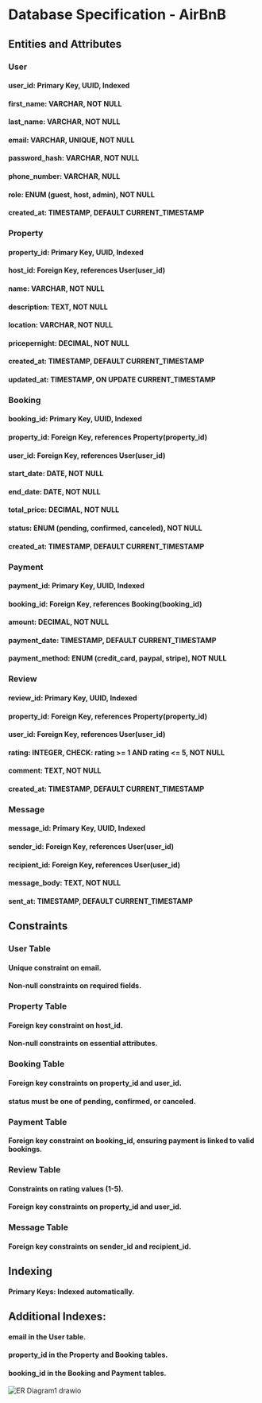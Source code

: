 # Database Specification - AirBnB
## Entities and Attributes
### User
#### user_id: Primary Key, UUID, Indexed
#### first_name: VARCHAR, NOT NULL
#### last_name: VARCHAR, NOT NULL
#### email: VARCHAR, UNIQUE, NOT NULL
#### password_hash: VARCHAR, NOT NULL
#### phone_number: VARCHAR, NULL
#### role: ENUM (guest, host, admin), NOT NULL
#### created_at: TIMESTAMP, DEFAULT CURRENT_TIMESTAMP
### Property
#### property_id: Primary Key, UUID, Indexed
#### host_id: Foreign Key, references User(user_id)
#### name: VARCHAR, NOT NULL
#### description: TEXT, NOT NULL
#### location: VARCHAR, NOT NULL
#### pricepernight: DECIMAL, NOT NULL
#### created_at: TIMESTAMP, DEFAULT CURRENT_TIMESTAMP
#### updated_at: TIMESTAMP, ON UPDATE CURRENT_TIMESTAMP
### Booking
#### booking_id: Primary Key, UUID, Indexed
#### property_id: Foreign Key, references Property(property_id)
#### user_id: Foreign Key, references User(user_id)
#### start_date: DATE, NOT NULL
#### end_date: DATE, NOT NULL
#### total_price: DECIMAL, NOT NULL
#### status: ENUM (pending, confirmed, canceled), NOT NULL
#### created_at: TIMESTAMP, DEFAULT CURRENT_TIMESTAMP
### Payment
#### payment_id: Primary Key, UUID, Indexed
#### booking_id: Foreign Key, references Booking(booking_id)
#### amount: DECIMAL, NOT NULL
#### payment_date: TIMESTAMP, DEFAULT CURRENT_TIMESTAMP
#### payment_method: ENUM (credit_card, paypal, stripe), NOT NULL
### Review
#### review_id: Primary Key, UUID, Indexed
#### property_id: Foreign Key, references Property(property_id)
#### user_id: Foreign Key, references User(user_id)
#### rating: INTEGER, CHECK: rating >= 1 AND rating <= 5, NOT NULL
#### comment: TEXT, NOT NULL
#### created_at: TIMESTAMP, DEFAULT CURRENT_TIMESTAMP
### Message
#### message_id: Primary Key, UUID, Indexed
#### sender_id: Foreign Key, references User(user_id)
#### recipient_id: Foreign Key, references User(user_id)
#### message_body: TEXT, NOT NULL
#### sent_at: TIMESTAMP, DEFAULT CURRENT_TIMESTAMP
## Constraints
### User Table
#### Unique constraint on email.
#### Non-null constraints on required fields.
### Property Table
#### Foreign key constraint on host_id.
#### Non-null constraints on essential attributes.
### Booking Table
#### Foreign key constraints on property_id and user_id.
#### status must be one of pending, confirmed, or canceled.
### Payment Table
#### Foreign key constraint on booking_id, ensuring payment is linked to valid bookings.
### Review Table
#### Constraints on rating values (1-5).
#### Foreign key constraints on property_id and user_id.
### Message Table
#### Foreign key constraints on sender_id and recipient_id.
## Indexing
#### Primary Keys: Indexed automatically.
## Additional Indexes:
#### email in the User table.
#### property_id in the Property and Booking tables.
#### booking_id in the Booking and Payment tables.


![ER Diagram1 drawio](https://github.com/user-attachments/assets/b0c8f9b0-9962-4817-a03f-1998693ca3f4)
